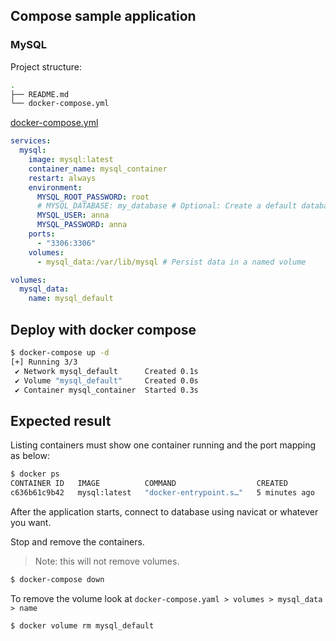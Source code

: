 ## Compose sample application

### MySQL

Project structure:

```sh
.
├── README.md
└── docker-compose.yml
```

[docker-compose.yml](./docker-compose.yml)

```yaml
services:
  mysql:
    image: mysql:latest
    container_name: mysql_container
    restart: always
    environment:
      MYSQL_ROOT_PASSWORD: root
      # MYSQL_DATABASE: my_database # Optional: Create a default database
      MYSQL_USER: anna
      MYSQL_PASSWORD: anna
    ports:
      - "3306:3306"
    volumes:
      - mysql_data:/var/lib/mysql # Persist data in a named volume

volumes:
  mysql_data:
    name: mysql_default
```

## Deploy with docker compose

```sh
$ docker-compose up -d
[+] Running 3/3
 ✔ Network mysql_default      Created 0.1s
 ✔ Volume "mysql_default"     Created 0.0s
 ✔ Container mysql_container  Started 0.3s
```

## Expected result

Listing containers must show one container running and the port mapping as below:

```sh
$ docker ps
CONTAINER ID   IMAGE          COMMAND                  CREATED         STATUS         PORTS                                                    NAMES
c636b61c9b42   mysql:latest   "docker-entrypoint.s…"   5 minutes ago   Up 5 minutes   0.0.0.0:3306->3306/tcp, [::]:3306->3306/tcp, 33060/tcp   mysql_container
```

After the application starts, connect to database using navicat or whatever you want.

Stop and remove the containers.

> Note: this will not remove volumes.

```sh
$ docker-compose down
```

To remove the volume look at `docker-compose.yaml > volumes > mysql_data > name`

```sh
$ docker volume rm mysql_default
```
